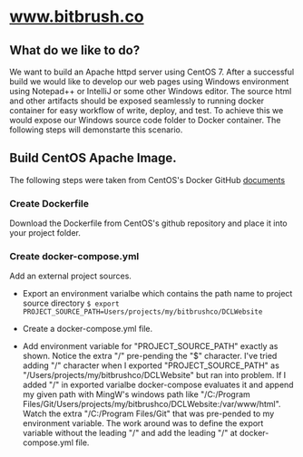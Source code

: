 # www.bitbrush.co

## What do we like to do?

We want to build an Apache httpd server using CentOS 7. After a successful build we would like to develop our web pages using Windows environment using Notepad++ or IntelliJ or some other Windows editor. The source html and other artifacts should be exposed seamlessly to running docker container for easy workflow of write, deploy, and test. To achieve this we would expose our Windows source code folder to Docker container. The following steps will demonstarte this scenario.

## Build CentOS Apache Image.

The following steps were taken from CentOS's Docker GitHub [documents](https://github.com/CentOS/CentOS-Dockerfiles/tree/master/httpd/centos7)

### Create Dockerfile 
Download the Dockerfile from CentOS's github repository and place it into your project folder.

### Create docker-compose.yml


Add an external project sources.

- Export an environment varialbe which contains the path name to project source directory
```$ export PROJECT_SOURCE_PATH=Users/projects/my/bitbrushco/DCLWebsite```

- Create a docker-compose.yml file.
- Add environment variable for "PROJECT_SOURCE_PATH" exactly as shown. Notice the extra "/" pre-pending the "$" character. I've tried adding "/" character when I exported "PROJECT_SOURCE_PATH" as "/Users/projects/my/bitbrushco/DCLWebsite" but ran into problem. If I added "/" in exported varialbe docker-compose evaluates it and append my given path with MingW's windows path like "/C:/Program Files/Git/Users/projects/my/bitbrushco/DCLWebsite:/var/www/html". Watch the extra "/C:/Program Files/Git" that was pre-pended to my environment variable. The work around was to define the export variable without the leading "/" and add the leading "/" at docker-compose.yml file.

